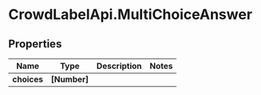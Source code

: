 # CrowdLabelApi.MultiChoiceAnswer

## Properties

Name | Type | Description | Notes
------------ | ------------- | ------------- | -------------
**choices** | **[Number]** |  | 


